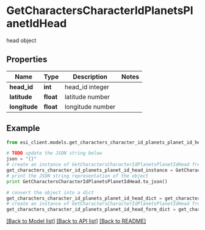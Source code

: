 # GetCharactersCharacterIdPlanetsPlanetIdHead

head object

## Properties

Name | Type | Description | Notes
------------ | ------------- | ------------- | -------------
**head_id** | **int** | head_id integer | 
**latitude** | **float** | latitude number | 
**longitude** | **float** | longitude number | 

## Example

```python
from esi_client.models.get_characters_character_id_planets_planet_id_head import GetCharactersCharacterIdPlanetsPlanetIdHead

# TODO update the JSON string below
json = "{}"
# create an instance of GetCharactersCharacterIdPlanetsPlanetIdHead from a JSON string
get_characters_character_id_planets_planet_id_head_instance = GetCharactersCharacterIdPlanetsPlanetIdHead.from_json(json)
# print the JSON string representation of the object
print GetCharactersCharacterIdPlanetsPlanetIdHead.to_json()

# convert the object into a dict
get_characters_character_id_planets_planet_id_head_dict = get_characters_character_id_planets_planet_id_head_instance.to_dict()
# create an instance of GetCharactersCharacterIdPlanetsPlanetIdHead from a dict
get_characters_character_id_planets_planet_id_head_form_dict = get_characters_character_id_planets_planet_id_head.from_dict(get_characters_character_id_planets_planet_id_head_dict)
```
[[Back to Model list]](../README.md#documentation-for-models) [[Back to API list]](../README.md#documentation-for-api-endpoints) [[Back to README]](../README.md)


